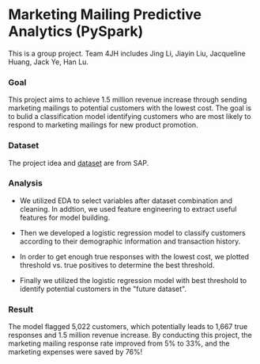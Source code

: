 # Marketing Mailing Predictive Analytics (PySpark)
This is a group project. Team 4JH includes Jing Li, Jiayin Liu, Jacqueline Huang, Jack Ye, Han Lu.


### Goal
This project aims to achieve 1.5 million revenue increase through sending marketing mailings to potential customers with the lowest cost. The goal is to bulid a classification model identifying customers who are most likely to respond to marketing mailings for new product promotion.


### Dataset
The project idea and [dataset](https://relational.fit.cvut.cz/dataset/SAP) are from SAP.


### Analysis 
- We utilized EDA to select variables after dataset combination and cleaning. In addtion, we used feature engineering to extract useful features for model building. 

- Then we developed a logistic regression model to classify customers according to their demographic information and transaction history. 

- In order to get enough true responses with the lowest cost, we plotted threshold vs. true positives to determine the best threshold. 

- Finally we utilized the logistic regression model with best threshold to identify potential customers in the "future dataset".

### Result
The model flagged 5,022 customers, which potentially leads to 1,667 true responses and 1.5 million revenue increase. By conducting this project, the marketing mailing response rate improved from 5% to 33%, and the marketing expenses were saved by 76%!
